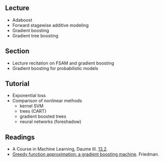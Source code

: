 ## Lecture
- Adaboost
- Forward stagewise additive modeling
- Gradient boosting
- Gradient tree boosting

## Section
- Lecture recitation on FSAM and gradient boosting
- Gradient boosting for probabilistic models

## Tutorial
- Exponential loss
- Comparison of nonlinear methods
    - kernel SVM
    - trees (CART)
    - gradient boosted trees
    - neural networks (foreshadow)

## Readings
- A Course in Machine Learning, Daume III. [13.2](http://ciml.info/dl/v0_99/ciml-v0_99-ch13.pdf).
- [Greedy function approximation: a gradient boosting machine](http://statweb.stanford.edu/~jhf/ftp/trebst.pdf). Friedman.

